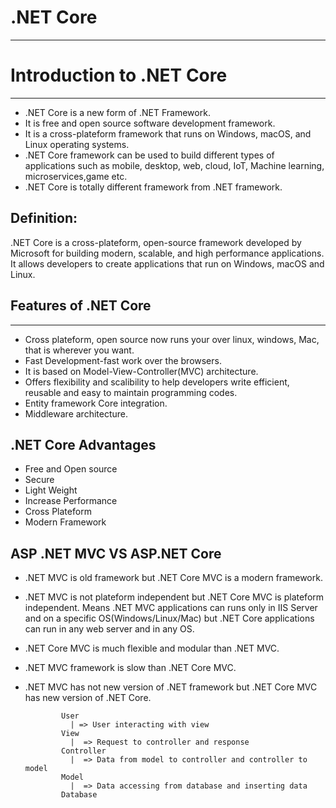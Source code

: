 # .NET Core
--------------

# Introduction to .NET Core
-----------------------------

* .NET Core is a new form of .NET Framework.
* It is free and open source software development framework.
* It is a cross-plateform framework that runs on Windows, macOS, and Linux operating systems.
* .NET Core framework can be used to build different types of applications such as mobile, desktop, web, cloud, IoT, Machine learning, microservices,game etc.
* .NET Core is totally different framework from .NET framework.

## Definition:
.NET Core is a cross-plateform, open-source framework developed by Microsoft for building modern, scalable, and high performance applications. It allows developers to create applications that run on Windows, macOS and Linux.

## Features of .NET Core
--------------------------
* Cross plateform, open source now runs your over linux, windows, Mac, that is wherever you want.
* Fast Development-fast work over the browsers.
* It is based on Model-View-Controller(MVC) architecture.
* Offers flexibility and scalibility to help developers write efficient, reusable and easy to maintain programming codes.
* Entity framework Core integration.
* Middleware architecture.

## .NET Core Advantages
* Free and Open source
* Secure
* Light Weight
* Increase Performance
* Cross Plateform
* Modern Framework

## ASP .NET MVC VS ASP.NET Core
* .NET MVC is old framework but .NET Core MVC is a modern framework.
* .NET MVC is not plateform independent but .NET Core MVC is plateform independent. Means .NET MVC applications can runs only in IIS Server and on a specific OS(Windows/Linux/Mac) but .NET Core applications can run in any web server and in any OS.
* .NET Core MVC is much flexible and modular than .NET MVC.
* .NET MVC framework is slow than .NET Core MVC.
* .NET MVC has not new version of .NET framework but .NET Core MVC has new version of .NET Core.

              User
                | => User interacting with view
              View
                |  => Request to controller and response
              Controller
                |  => Data from model to controller and controller to model
              Model
                |  => Data accessing from database and inserting data
              Database











